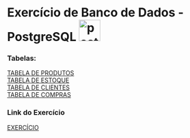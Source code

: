 # Exercício de Banco de Dados - PostgreSQL <img src="https://cdn-icons-png.flaticon.com/128/5968/5968342.png" alt="postgres" width="50px" height="50px" > 


### Tabelas:
<a href="https://github.com/ValberJunior/PostgreSQL/blob/main/Produto.sql">TABELA DE PRODUTOS</a> <br/>
<a href="https://github.com/ValberJunior/PostgreSQL/blob/main/Estoque.sql">TABELA DE ESTOQUE</a> <br/>
<a href="https://github.com/ValberJunior/PostgreSQL/blob/main/Clientes.sql">TABELA DE CLIENTES</a> <br/>
<a href="https://github.com/ValberJunior/PostgreSQL/blob/main/Compra_Cliente.sql">TABELA DE COMPRAS</a> <br/>

### Link do Exercício
<a href="https://github.com/ValberJunior/PostgreSQL/blob/main/Exerc%C3%ADcio.sql">EXERCÍCIO</a>


